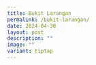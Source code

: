 ```yaml
---
title: Bukit Larangan
permalink: /bukit-larangan/
date: 2024-04-30
layout: post
description: ""
image: ""
variant: tiptap
---
```

